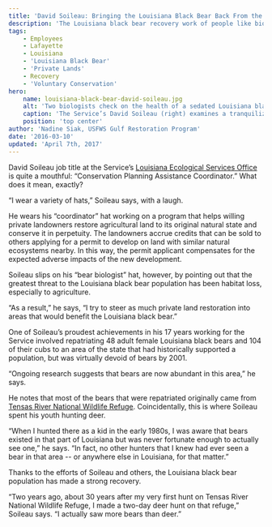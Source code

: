 ```yaml
---
title: 'David Soileau: Bringing the Louisiana Black Bear Back From the Brink'
description: 'The Louisiana black bear recovery work of people like biologist/land conservation specialist David Soileau has been so successful that sightings of the species is no longer such an uncommon occurrence.'
tags:
    - Employees
    - Lafayette
    - Louisiana
    - 'Louisiana Black Bear'
    - 'Private Lands'
    - Recovery
    - 'Voluntary Conservation'
hero:
    name: louisiana-black-bear-david-soileau.jpg
    alt: 'Two biologists check on the health of a sedated Louisiana black bear'
    caption: 'The Service’s David Soileau (right) examines a tranquilized Louisiana Black Bear as part of an effort to study the recovery of the species’ population. Photo by USFWS.'
    position: 'top center'
author: 'Nadine Siak, USFWS Gulf Restoration Program'
date: '2016-03-10'
updated: 'April 7th, 2017'
---
```


David Soileau job title at the Service’s [Louisiana Ecological Services Office](http://www.fws.gov/lafayette/) is quite a mouthful: “Conservation Planning Assistance Coordinator.” What does it mean, exactly?

“I wear a variety of hats,” Soileau says, with a laugh.

He wears his “coordinator” hat working on a program that helps willing private landowners restore agricultural land to its original natural state and conserve it in perpetuity. The landowners accrue credits that can be sold to others applying for a permit to develop on land with similar natural ecosystems nearby. In this way, the permit applicant compensates for the expected adverse impacts of the new development.

Soileau slips on his “bear biologist” hat, however, by pointing out that the greatest threat to the Louisiana black bear population has been habitat loss, especially to agriculture.

“As a result,” he says, “I try to steer as much private land restoration into areas that would benefit the Louisiana black bear.”

One of Soileau’s proudest achievements in his 17 years working for the Service involved repatriating 48 adult female Louisiana black bears and 104 of their cubs to an area of the state that had historically supported a population, but was virtually devoid of bears by 2001.

“Ongoing research suggests that bears are now abundant in this area,” he says.

He notes that most of the bears that were repatriated originally came from [Tensas River National Wildlife Refuge](http://www.fws.gov/refuge/tensas_river/). Coincidentally, this is where Soileau spent his youth hunting deer.

“When I hunted there as a kid in the early 1980s, I was aware that bears existed in that part of Louisiana but was never fortunate enough to actually see one,” he says. “In fact, no other hunters that I knew had ever seen a bear in that area -- or anywhere else in Louisiana, for that matter.”

Thanks to the efforts of Soileau and others, the Louisiana black bear population has made a strong recovery.

“Two years ago, about 30 years after my very first hunt on Tensas River National Wildlife Refuge, I made a two-day deer hunt on that refuge,” Soileau says. “I actually saw more bears than deer.”
